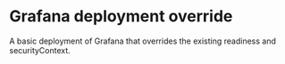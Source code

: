 # Grafana deployment override

A basic deployment of Grafana that overrides the existing readiness and securityContext.

